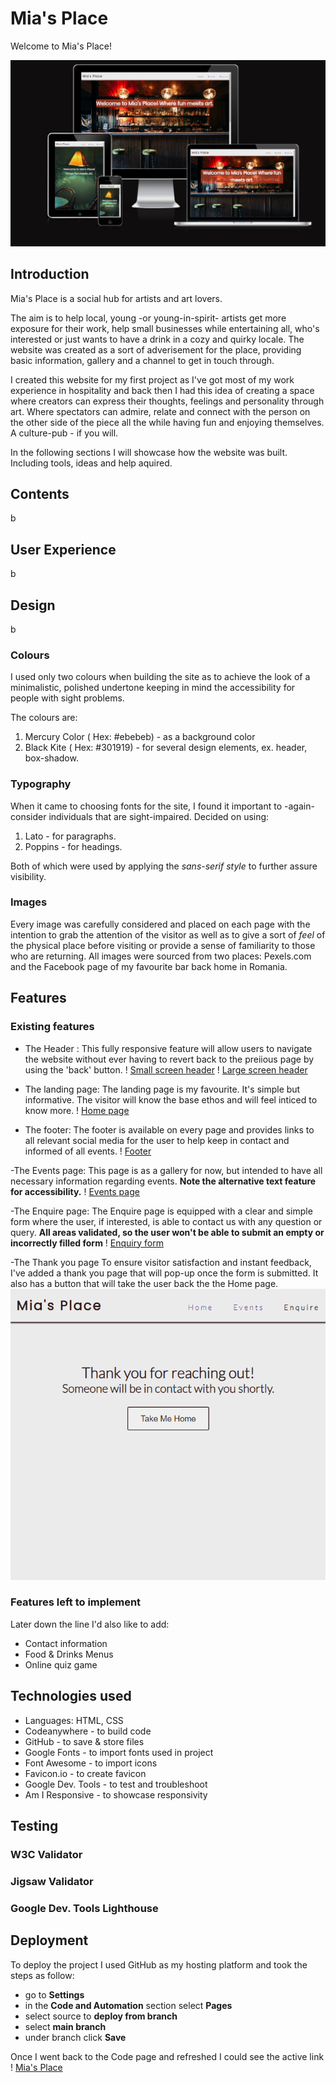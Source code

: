 # Mia's Place

Welcome to Mia's Place!

![Responsive image of the website](https://github.com/tmea-farkas/mias_place/blob/main/assets/images/responsive.png)

## Introduction

Mia's Place is a social hub for artists and art lovers.

The aim is to help local, young -or young-in-spirit- artists get more exposure for their work, help small businesses while entertaining all, who's interested or just wants to have a drink in a cozy and quirky locale.
The website was created as a sort of adverisement for the place, providing basic information, gallery and a channel to get in touch through.

I created this website for my first project as I've got most of my work experience in hospitality and back then I had this idea of creating a space where creators can express their thoughts, feelings and personality through art.
Where spectators can admire, relate and connect with the person on the other side of the piece all the while having fun and enjoying themselves. A culture-pub - if you will.

In the following sections I will showcase how the website was built. Including tools, ideas and help aquired.

## Contents

 b

## User Experience

b

## Design

b

### Colours

I used only two colours when building the site as to achieve the look of a minimalistic, polished undertone keeping in mind the accessibility for people with sight problems.

The colours are:

1. Mercury Color ( Hex: #ebebeb) - as a background color
2. Black Kite ( Hex: #301919) - for several design elements, ex. header, box-shadow.

### Typography

When it came to choosing fonts for the site, I found it important to -again- consider individuals that are sight-impaired. 
Decided on using:

1. Lato - for paragraphs.
2. Poppins - for headings.

Both of which were used by applying the *sans-serif style* to further assure visibility.

### Images

Every image was carefully considered and placed on each page with the intention to grab the attention of the visitor as well as to give a sort of *feel* of the physical place before visiting or provide a sense of familiarity to those who are returning.
All images were sourced from two places: Pexels.com and the Facebook page of my favourite bar back home in Romania.

## Features

### Existing features

- The Header : This fully responsive feature will allow users to navigate the website without ever having to revert back to the preiious page by using the 'back' button.
! [Small screen header](<https://github.com/tmea-farkas/mias_place/blob/main/assets/images/mobile-header.png>)
! [Large screen header](<https://github.com/tmea-farkas/mias_place/blob/main/assets/images/header.png>)

- The landing page:
The landing page is my favourite. It's simple but informative. The visitor will know the base ethos and will feel inticed to know more.
! [Home page](<https://github.com/tmea-farkas/mias_place/blob/main/assets/images/home-page.png>)

- The footer:
The footer is available on every page and provides links to all relevant social media for the user to help keep in contact and informed of all events.
! [Footer](<https://github.com/tmea-farkas/mias_place/blob/main/assets/images/footer.png>)

-The Events page:
This page is as a gallery for now, but intended to have all necessary information regarding events. **Note the alternative text feature for accessibility.**
! [Events page](<https://github.com/tmea-farkas/mias_place/blob/main/assets/images/alt-text.png>)

-The Enquire page:
The Enquire page is equipped with a clear and simple form where the user, if interested, is able to contact us with any question or query. **All areas validated, so the user won't be able to submit an empty or incorrectly filled form**
! [Enquiry form](<https://github.com/tmea-farkas/mias_place/blob/main/assets/images/form.png>)

-The Thank you page
To ensure visitor satisfaction and instant feedback, I've added a thank you page that will pop-up once the form is submitted. It also has a button that will take the user back the the Home page.
![Thank you page](<https://github.com/tmea-farkas/mias_place/blob/main/assets/images/thankyou-page.png>)

### Features left to implement

Later down the line I'd also like to add:

- Contact information
- Food & Drinks Menus
- Online quiz game

## Technologies used

- Languages: HTML, CSS
- Codeanywhere - to build code
- GitHub - to save & store files
- Google Fonts - to import fonts used in project
- Font Awesome - to import icons
- Favicon.io - to create favicon
- Google Dev. Tools - to test and troubleshoot
- Am I Responsive - to showcase responsivity

## Testing

### W3C Validator

### Jigsaw Validator

### Google Dev. Tools Lighthouse

## Deployment

To deploy the project I used GitHub as my hosting platform and took the steps as follow:

- go to **Settings**
- in the **Code and Automation** section select **Pages**
- select source to **deploy from branch**
- select **main branch**
- under branch click **Save**

Once I went back to the Code page and refreshed I could see the active link
! [Mia's Place](<https://tmea-farkas.github.io/mias_place/>)

